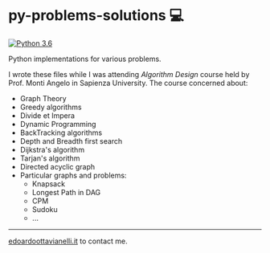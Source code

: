 # py-problems-solutions :computer:
[![Python 3.6](https://img.shields.io/badge/python-3.6-blue.svg)](https://www.python.org/downloads/release/python-360/)


Python implementations for various problems.

I wrote these files while I was attending *Algorithm Design* course held by Prof. Monti Angelo in Sapienza University.
The course concerned about:

  - Graph Theory
  - Greedy algorithms
  - Divide et Impera
  - Dynamic Programming
  - BackTracking algorithms
  - Depth and Breadth first search
  - Dijkstra's algorithm
  - Tarjan's algorithm
  - Directed acyclic graph
  - Particular graphs and problems:
       - Knapsack
       - Longest Path in DAG
       - CPM
       - Sudoku
       - ...

-------

[edoardoottavianelli.it](https://www.edoardoottavianelli.it) to contact me.
